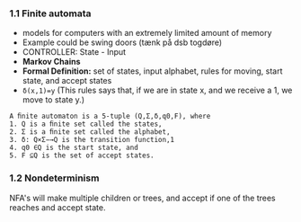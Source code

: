 ### 1.1 Finite automata
 - models for computers with an extremely limited amount of memory
 - Example could be swing doors (tænk på dsb togdøre)
 - CONTROLLER: State - Input
 - **Markov Chains**
 - **Formal Definition:** set of states, input alphabet, rules for moving, start state, and accept states
 - ```δ(x,1)=y``` (This rules says that, if we are in state x, and we receive a 1, we move to state y.)
```
A ﬁnite automaton is a 5-tuple (Q,Σ,δ,q0,F), where
1. Q is a ﬁnite set called the states,
2. Σ is a ﬁnite set called the alphabet,
3. δ: Q×Σ−→Q is the transition function,1
4. q0 ∈Q is the start state, and
5. F ⊆Q is the set of accept states.
```

### 1.2 Nondeterminism
NFA's will make multiple children or trees, and accept if one of the trees reaches and accept state.
